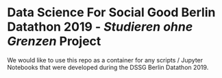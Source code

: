 # Data Science For Social Good Berlin Datathon 2019 - *Studieren ohne Grenzen* Project

We would like to use this repo as a container for any scripts / Jupyter Notebooks that were developed during the DSSG Berlin Datathon 2019.